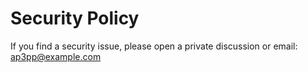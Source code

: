 # Security Policy
If you find a security issue, please open a private discussion or email: ap3pp@example.com
